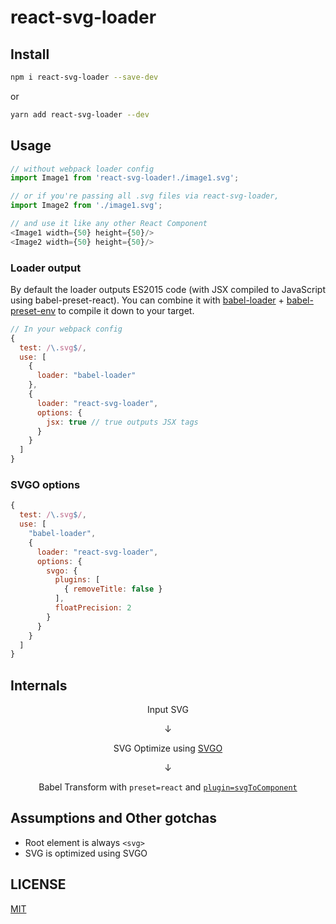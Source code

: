 # react-svg-loader

## Install

```sh
npm i react-svg-loader --save-dev
```

or

```sh
yarn add react-svg-loader --dev
```

## Usage

```js
// without webpack loader config
import Image1 from 'react-svg-loader!./image1.svg';

// or if you're passing all .svg files via react-svg-loader,
import Image2 from './image1.svg';

// and use it like any other React Component
<Image1 width={50} height={50}/>
<Image2 width={50} height={50}/>
```

### Loader output

By default the loader outputs ES2015 code (with JSX compiled to JavaScript using babel-preset-react). You can combine it with [babel-loader](https://github.com/babel/babel-loader) + [babel-preset-env](https://github.com/babel/babel-preset-env) to compile it down to your target.

```js
// In your webpack config
{
  test: /\.svg$/,
  use: [
    {
      loader: "babel-loader"
    },
    {
      loader: "react-svg-loader",
      options: {
        jsx: true // true outputs JSX tags
      }
    }
  ]
}
```

### SVGO options

```js
{
  test: /\.svg$/,
  use: [
    "babel-loader",
    {
      loader: "react-svg-loader",
      options: {
        svgo: {
          plugins: [
            { removeTitle: false }
          ],
          floatPrecision: 2
        }
      }
    }
  ]
}
```

## Internals

<p align="center">
Input SVG
</p>
<p align="center">↓</p>
<p align="center">
SVG Optimize using <a href="https://github.com/svg/svgo">SVGO</a>
</p>
<p align="center">↓</p>
<p align="center">
Babel Transform with <code>preset=react</code> and <a href="https://github.com/boopathi/react-svg-loader/tree/master/packages/babel-plugin-react-svg"><code>plugin=svgToComponent</code></a>
</p>

## Assumptions and Other gotchas

+ Root element is always `<svg>`
+ SVG is optimized using SVGO

## LICENSE

[MIT](https://github.com/boopathi/react-svg-loader/blob/master/LICENSE)